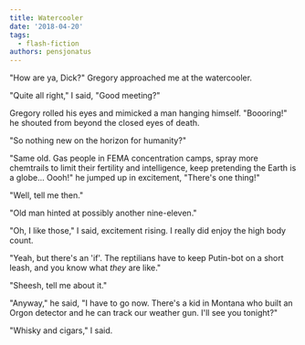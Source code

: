 ```yaml
---
title: Watercooler
date: '2018-04-20'
tags:
  - flash-fiction
authors: pensjonatus
---
```


"How are ya, Dick?" Gregory approached me at the watercooler.

"Quite all right," I said, "Good meeting?"

<!-- truncate -->

Gregory rolled his eyes and mimicked a man hanging himself. "Boooring!" he
shouted from beyond the closed eyes of death.

"So nothing new on the horizon for humanity?"

"Same old. Gas people in FEMA concentration camps, spray more chemtrails to
limit their fertility and intelligence, keep pretending the Earth is a globe...
Oooh!" he jumped up in excitement, "There's one thing!"

"Well, tell me then."

"Old man hinted at possibly another nine-eleven."

"Oh, I like those," I said, excitement rising. I really did enjoy the high body
count.

"Yeah, but there's an 'if'. The reptilians have to keep Putin-bot on a short
leash, and you know what _they_ are like."

"Sheesh, tell me about it."

"Anyway," he said, "I have to go now. There's a kid in Montana who built an
Orgon detector and he can track our weather gun. I'll see you tonight?"

"Whisky and cigars," I said.

